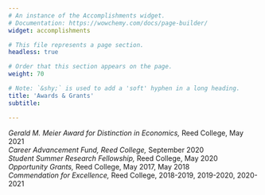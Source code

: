 ```yaml
---
# An instance of the Accomplishments widget.
# Documentation: https://wowchemy.com/docs/page-builder/
widget: accomplishments

# This file represents a page section.
headless: true

# Order that this section appears on the page.
weight: 70

# Note: `&shy;` is used to add a 'soft' hyphen in a long heading.
title: 'Awards & Grants'
subtitle:

---
```


*Gerald M. Meier Award for Distinction in Economics,* Reed College, May 2021\
*Career Advancement Fund, Reed College,* September 2020\
*Student Summer Research Fellowship,* Reed College, May 2020\
*Opportunity Grants,* Reed College, May 2017, May 2018\
*Commendation for Excellence,* Reed College, 2018-2019, 2019-2020, 2020-2021
